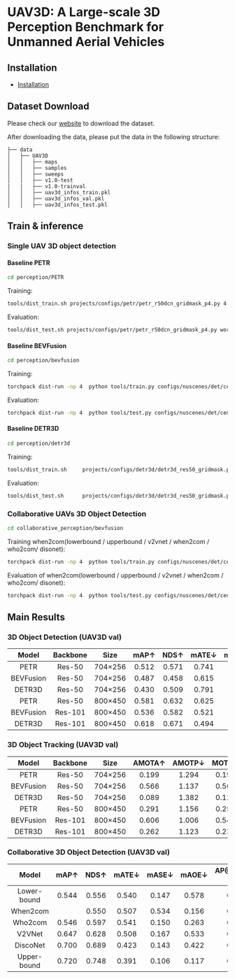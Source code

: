 # UAV3D: A Large-scale 3D Perception Benchmark for Unmanned Aerial Vehicles


## Installation
- [Installation](https://github.com/huiyegit/UAV3D/tree/main)

## Dataset Download
Please check our [website](https://github.com/huiyegit/UAV3D/tree/main) to download the dataset.

After downloading the data, please put the data in the following structure:
```shell
├── data
│   ├── UAV3D
│   │   ├── maps
│   │   ├── samples
│   │   ├── sweeps
│   │   ├── v1.0-test
|   |   ├── v1.0-trainval
│   │   ├── uav3d_infos_train.pkl
│   │   ├── uav3d_infos_val.pkl
│   │   ├── uav3d_infos_test.pkl
```
## Train & inference
### Single UAV 3D object detection
#### Baseline PETR
```bash
cd perception/PETR
```
Training:
```bash
tools/dist_train.sh projects/configs/petr/petr_r50dcn_gridmask_p4.py 4 --work-dir work_dirs/petr_r50dcn_gridmask_p4/
```
Evaluation:
```bash
tools/dist_test.sh projects/configs/petr/petr_r50dcn_gridmask_p4.py work_dirs/petr_r50dcn_gridmask_p4/latest.pth 8 --eval bbox
```
#### Baseline BEVFusion
```bash
cd perception/bevfusion
```
Training:
```bash
torchpack dist-run -np 4  python tools/train.py configs/nuscenes/det/centerhead/lssfpn/camera/256x704/resnet/default.yaml    --run-dir runs/resnet50
```
Evaluation:
```bash
torchpack dist-run -np 4  python tools/test.py configs/nuscenes/det/centerhead/lssfpn/camera/256x704/resnet/default.yaml   runs/resnet50/epoch_24.pth   --eval bbox
```
#### Baseline DETR3D
```bash
cd perception/detr3d
```
Training:
```bash
tools/dist_train.sh     projects/configs/detr3d/detr3d_res50_gridmask.py   4  --work-dir      work_dirs/detr3d_res50_gridmask/
```
Evaluation:
```bash
tools/dist_test.sh      projects/configs/detr3d/detr3d_res50_gridmask.py     work_dirs/detr3d_res50_gridmask/epoch_24.pth  4  --eval bbox
```
### Collaborative UAVs 3D Object Detection
```bash
cd collaborative_perception/bevfusion
```
Training when2com(lowerbound / upperbound / v2vnet / when2com / who2com/ disonet):
```bash
torchpack dist-run -np 4  python tools/train.py configs/nuscenes/det/centerhead/lssfpn/camera/256x704/swint/when2com/default.yaml --model.encoders.camera.backbone.init_cfg.checkpoint pretrained/swint-nuimages-pretrained.pth    --run-dir runs/when2com
```
Evaluation of when2com(lowerbound / upperbound / v2vnet / when2com / who2com/ disonet):
```bash
torchpack dist-run -np 4  python tools/test.py configs/nuscenes/det/centerhead/lssfpn/camera/256x704/swint/when2com/default.yaml    runs/when2com/epoch_24.pth   --eval bbox
```
## Main Results
### 3D Object Detection (UAV3D val)


|  Model  | Backbone | Size  | mAP↑  | NDS↑  | mATE↓  | mASE↓  | mAOE↓  | Checkpoint  | Log  |
| :--: | :-------: | :--: | :--: | :--: | :--: | :--: | :--: | :--: | :--: |
| PETR | Res-50 | 704×256 |0.512|0.571|0.741|0.173|0.072| [link](https://github.com/huiyegit/UAV3D/tree/main) |  [link](https://github.com/huiyegit/UAV3D/tree/main)  |  
|BEVFusion|Res-50|704×256 |0.487|0.458|0.615|0.152|1.000| [link](https://github.com/huiyegit/UAV3D/tree/main) |  [link](https://github.com/huiyegit/UAV3D/tree/main)  |     
|DETR3D| Res-50 | 704×256 |0.430|0.509|0.791|0.187|0.100| [link](https://github.com/huiyegit/UAV3D/tree/main) |  [link](https://github.com/huiyegit/UAV3D/tree/main)  |   
| PETR | Res-50 | 800×450 |0.581|0.632|0.625|0.160|0.064| [link](https://github.com/huiyegit/UAV3D/tree/main) |  [link](https://github.com/huiyegit/UAV3D/tree/main)  |  
|BEVFusion|Res-101|800×450|0.536|0.582|0.521|0.154|0.343| [link](https://github.com/huiyegit/UAV3D/tree/main) |  [link](https://github.com/huiyegit/UAV3D/tree/main)  |      
|DETR3D| Res-101 | 800×450|0.618|0.671|0.494|0.158|0.070| [link](https://github.com/huiyegit/UAV3D/tree/main) |  [link](https://github.com/huiyegit/UAV3D/tree/main)  |  

### 3D Object Tracking (UAV3D val)


|  Model  | Backbone | Size  | AMOTA↑  | AMOTP↓  | MOTA↑  | MOTP↓  | TID↓  | LGD↓   | Checkpoint  |Log  |
| :--: | :-------: | :--: | :--: | :--: | :--: | :--: | :--: | :--: | :--: | :--: |
| PETR | Res-50 | 704×256 |0.199|1.294|0.195|0.794|1.280|2.970|[link](https://github.com/huiyegit/UAV3D/tree/main) |  [link](https://github.com/huiyegit/UAV3D/tree/main)  |
|BEVFusion|Res-50|704×256 |0.566|1.137|0.501|0.695|0.790|1.600|[link](https://github.com/huiyegit/UAV3D/tree/main) |  [link](https://github.com/huiyegit/UAV3D/tree/main)  |     
|DETR3D| Res-50 | 704×256 |0.089|1.382|0.121|0.800|1.540|3.530|[link](https://github.com/huiyegit/UAV3D/tree/main) |  [link](https://github.com/huiyegit/UAV3D/tree/main)  |    
| PETR | Res-50 | 800×450 |0.291|1.156|0.256|0.677|1.090|2.550|[link](https://github.com/huiyegit/UAV3D/tree/main) |  [link](https://github.com/huiyegit/UAV3D/tree/main)  |
|BEVFusion|Res-101|800×450|0.606|1.006|0.540|0.627|0.700|1.390|[link](https://github.com/huiyegit/UAV3D/tree/main) |  [link](https://github.com/huiyegit/UAV3D/tree/main)  |      
|DETR3D| Res-101 | 800×450|0.262|1.123|0.238|0.561|1.140|2.720|[link](https://github.com/huiyegit/UAV3D/tree/main) |  [link](https://github.com/huiyegit/UAV3D/tree/main)  |

### Collaborative 3D Object Detection (UAV3D val)


|  Model  | mAP↑  | NDS↑  | mATE↓  | mASE↓  | mAOE↓  |  AP@IoU=0.5 ↑  | AP@IoU=0.7 ↑  |Checkpoint  | Log  |
| :--: | :-------: | :--: | :--: | :--: | :--: | :--: | :--: | :--: | :--: |
|Lower-bound |0.544| 0.556| 0.540| 0.147| 0.578| 0.457| 0.140|
|When2com|  |0.550 |0.507 |0.534 |0.156 |0.679 |0.461| 0.166|
|Who2com|  0.546| 0.597| 0.541| 0.150| 0.263| 0.453| 0.141|
|V2VNet|  0.647| 0.628 |0.508 |0.167 |0.533 |0.545| 0.141|
|DiscoNet|  0.700| 0.689| 0.423| 0.143| 0.422| 0.649| 0.247|
|Upper-bound| 0.720| 0.748| 0.391| 0.106| 0.117| 0.673| 0.316|
